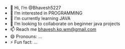 - 👋 Hi, I’m @Bhavesh5227
- 👀 I’m interested in PROGRAMMING
- 🌱 I’m currently learning JAVA
- 💞️ I’m looking to collaborate on beginner java projects
- 📫 Reach me bhavesh.kp.wm@gmail.com
- 😄 Pronouns: ...
- ⚡ Fun fact: ...

<!---
Bhavesh5227/Bhavesh5227 is a ✨ special ✨ repository because its `README.md` (this file) appears on your GitHub profile.
You can click the Preview link to take a look at your changes.
--->
